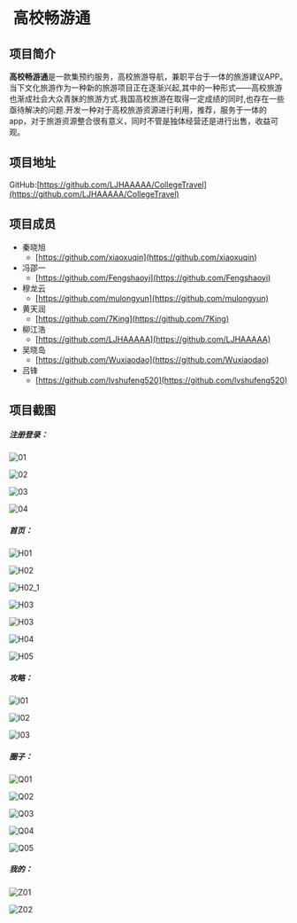 
#  高校畅游通
## 项目简介
**高校畅游通**是一款集预约服务，高校旅游导航，兼职平台于一体的旅游建议APP。当下文化旅游作为一种新的旅游项目正在逐渐兴起,其中的一种形式——高校旅游也渐成社会大众青脒的旅游方式.我国高校旅游在取得一定成绩的同时,也存在一些亟待解决的问题.开发一种对于高校旅游资源进行利用，推荐，服务于一体的app，对于旅游资源整合很有意义，同时不管是独体经营还是进行出售，收益可观。
## 项目地址
GitHub:[https://github.com/LJHAAAAA/CollegeTravel](https://github.com/LJHAAAAA/CollegeTravel)
## 项目成员

* 秦晓旭
    * [https://github.com/xiaoxuqin](https://github.com/xiaoxuqin) 
* 冯邵一
    *  [https://github.com/Fengshaoyi](https://github.com/Fengshaoyi)
* 穆龙云
    * [https://github.com/mulongyun](https://github.com/mulongyun) 
* 黄天润
    * [https://github.com/7King](https://github.com/7King) 
* 柳江浩
    * [https://github.com/LJHAAAAA](https://github.com/LJHAAAAA) 
* 吴晓岛
    *  [https://github.com/Wuxiaodao](https://github.com/Wuxiaodao)
* 吕锋
    * [https://github.com/lvshufeng520](https://github.com/lvshufeng520)
## 项目截图

##### 注册登录：

![01](./img/01.png)

![02](./img/02.png)

![03](./img/03.png)

![04](./img/04.png)

##### 首页：

![H01](./img/H01.png)

![H02](./img/H02.png)

![H02_1](./img/H02_1.png)

![H03](./img/H03.png)

![H03](./img/H03_1.png)

![H04](./img/H04.png)

![H05](./img/H05.png)

##### 攻略：

![I01](./img/I01.png)

![I02](./img/I02.png)

![I03](./img/I03.png)

##### 圈子：

![Q01](./img/Q01.png)

![Q02](./img/Q02.png)



![Q03](./img/Q03.png)

![Q04](./img/Q04.png)

![Q05](./img/Q05.png)

##### 我的：

![Z01](./img/Z01.png)

![Z02](./img/Z02.png)